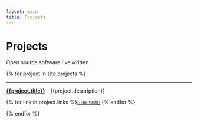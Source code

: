 ```yaml
---
layout: main
title: Projects
---
```


# Projects

Open source software I've written.

{% for project in site.projects %}
<hr/>
<p>
<a href="{{project.url}}">
    <strong>{{project.title}}</strong></a>
-  {{project.description}}
</p>
<p>
{% for link in project.links %}<small><a class="card" href="{{ project.links[link.first] }}">{{link.first}}</a> </small>{% endfor %}
</p>
{% endfor %}
